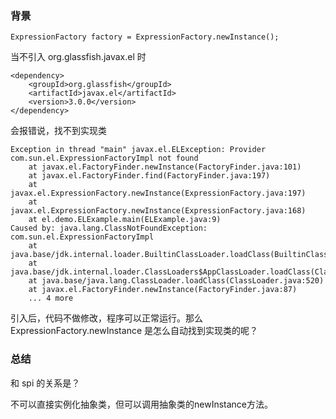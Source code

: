 ### 背景

```
ExpressionFactory factory = ExpressionFactory.newInstance();
```

当不引入 org.glassfish.javax.el 时
```
<dependency>
    <groupId>org.glassfish</groupId>
    <artifactId>javax.el</artifactId>
    <version>3.0.0</version>
</dependency>
```

会报错说，找不到实现类
```
Exception in thread "main" javax.el.ELException: Provider com.sun.el.ExpressionFactoryImpl not found
	at javax.el.FactoryFinder.newInstance(FactoryFinder.java:101)
	at javax.el.FactoryFinder.find(FactoryFinder.java:197)
	at javax.el.ExpressionFactory.newInstance(ExpressionFactory.java:197)
	at javax.el.ExpressionFactory.newInstance(ExpressionFactory.java:168)
	at el.demo.ELExample.main(ELExample.java:9)
Caused by: java.lang.ClassNotFoundException: com.sun.el.ExpressionFactoryImpl
	at java.base/jdk.internal.loader.BuiltinClassLoader.loadClass(BuiltinClassLoader.java:641)
	at java.base/jdk.internal.loader.ClassLoaders$AppClassLoader.loadClass(ClassLoaders.java:188)
	at java.base/java.lang.ClassLoader.loadClass(ClassLoader.java:520)
	at javax.el.FactoryFinder.newInstance(FactoryFinder.java:87)
	... 4 more
```

引入后，代码不做修改，程序可以正常运行。那么 ExpressionFactory.newInstance 是怎么自动找到实现类的呢？

### 总结

和 spi 的关系是？

不可以直接实例化抽象类，但可以调用抽象类的newInstance方法。
